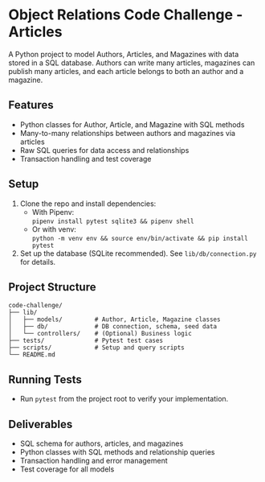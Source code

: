 # Object Relations Code Challenge - Articles

A Python project to model Authors, Articles, and Magazines with data stored in a SQL database. Authors can write many articles, magazines can publish many articles, and each article belongs to both an author and a magazine.

## Features

- Python classes for Author, Article, and Magazine with SQL methods
- Many-to-many relationships between authors and magazines via articles
- Raw SQL queries for data access and relationships
- Transaction handling and test coverage

## Setup

1. Clone the repo and install dependencies:
    - With Pipenv:  
      `pipenv install pytest sqlite3 && pipenv shell`
    - Or with venv:  
      `python -m venv env && source env/bin/activate && pip install pytest`
2. Set up the database (SQLite recommended). See `lib/db/connection.py` for details.

## Project Structure

```
code-challenge/
├── lib/
│   ├── models/         # Author, Article, Magazine classes
│   ├── db/             # DB connection, schema, seed data
│   └── controllers/    # (Optional) Business logic
├── tests/              # Pytest test cases
├── scripts/            # Setup and query scripts
└── README.md
```

## Running Tests

- Run `pytest` from the project root to verify your implementation.

## Deliverables

- SQL schema for authors, articles, and magazines
- Python classes with SQL methods and relationship queries
- Transaction handling and error management
- Test coverage for all models


